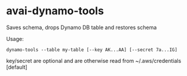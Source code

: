 # avai-dynamo-tools

Saves schema, drops Dynamo DB table and restores schema

Usage:

```
dynamo-tools --table my-table [--key AK...AA] [--secret 7a...IG]
```

key/secret are optional and are otherwise read from ~/.aws/credentials [default]